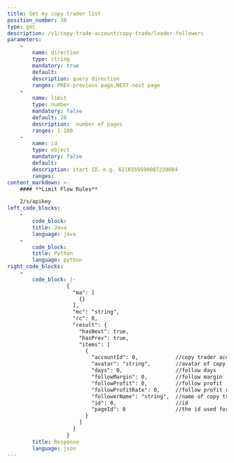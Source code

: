```yaml
---
title: Get my copy trader list
position_number: 30
type: get
description: /v1/copy-trade-account/copy-trade/leader-followers
parameters:
    -
        name: direction
        type: string
        mandatory: true
        default:
        description: query direction
        ranges: PREV-previous page,NEXT-next page
    -
        name: limit
        type: number
        mandatory: false
        default: 20
        description:  number of pages
        ranges: 1-100
    -
        name: id
        type: object
        mandatory: false
        default:
        description: start ID，e.g. 6216559590087220004
        ranges:
content_markdown: >-
    #### **Limit Flow Rules**

    2/s/apikey
left_code_blocks:
    -
        code_block:
        title: Java
        language: java
    -
        code_block:
        title: Python
        language: python
right_code_blocks:
    -
        code_block: |-
                   {
                     "ma": [
                       {}
                     ],
                     "mc": "string",
                     "rc": 0,
                     "result": {
                       "hasNext": true,
                       "hasPrev": true,
                       "items": [
                         {
                           "accountId": 0,            //copy trader account id
                           "avatar": "string",        //avatar of copy trader
                           "days": 0,                 //follow days
                           "followMargin": 0,         //follow margin
                           "followProfit": 0,         //follow profit
                           "followProfitRate": 0,     //follow profit rate
                           "followerName": "string",  //name of copy trader
                           "id": 0,                   //id
                           "pageId": 0                //the id used for pagination query
                         }
                       ]
                     }
                   }
        title: Response
        language: json
---
```

